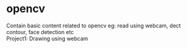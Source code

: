 # opencv
Contain basic content related to opencv eg: read using webcam, dect contour, face detection etc
<br/>
Project1: Drawing using webcam
